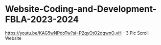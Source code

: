 # Website-Coding-and-Development-FBLA-2023-2024

https://youtu.be/KAG5wNPdoTw?si=P2qyOtO2dqwnO_vH - 3 Pic Scroll Website
